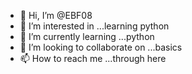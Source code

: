 - 👋 Hi, I’m @EBF08
- 👀 I’m interested in ...learning python
- 🌱 I’m currently learning ...python
- 💞️ I’m looking to collaborate on ...basics
- 📫 How to reach me ...through here

<!---
EBF08/EBF08 is a ✨ special ✨ repository because its `README.md` (this file) appears on your GitHub profile.
You can click the Preview link to take a look at your changes.
--->
